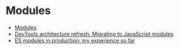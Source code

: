 # Modules

- [Modules](https://webpack.js.org/concepts/modules/)
- [DevTools architecture refresh: Migrating to JavaScript modules](https://developers.google.com/web/updates/2020/09/migrating-to-js-modules)
- [ES modules in production: my experience so far](https://www.bryanbraun.com/2020/10/23/es-modules-in-production-my-experience-so-far/)
